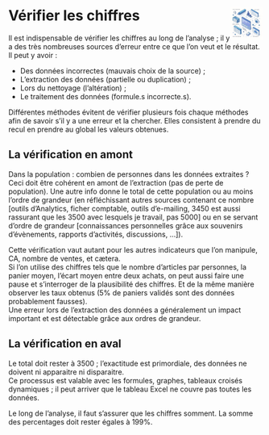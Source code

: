 # Vérifier les chiffres<a href="../../"><img src="../../../assets/atomicDs.png" alt="Data science" align="right" height="64px"></a>
Il est indispensable de vérifier les chiffres au long de l’analyse ; il y a des très nombreuses sources d’erreur entre ce que l’on veut et le résultat.  
Il peut y avoir :
* Des données incorrectes (mauvais choix de la source) ;
* L’extraction des données (partielle ou duplication) ;
* Lors du nettoyage (l’altération) ;
* Le traitement des données (formule.s incorrecte.s).

Différentes méthodes évitent de vérifier plusieurs fois chaque méthodes afin de savoir s’il y a une erreur et la chercher. Elles consistent à prendre du recul en prendre au global les valeurs obtenues.  

## La vérification en amont
Dans la population : combien de personnes dans les données extraites ? Ceci doit être cohérent en amont de l’extraction (pas de perte de population). Une autre info donne le total de cette population ou au moins l’ordre de grandeur (en réfléchissant autres sources contenant ce nombre [outils d’Analytics, ficher comptable, outils d’e-mailing, 3450 est aussi rassurant que les 3500 avec lesquels je travail, pas 5000] ou en se servant d’ordre de grandeur [connaissances personnelles grâce aux souvenirs d’évènements, rapports d’activités, discussions, …]).  

Cette vérification vaut autant pour les autres indicateurs que l’on manipule, CA, nombre de ventes, et cætera.  
Si l’on utilise des chiffres tels que le nombre d’articles par personnes, la panier moyen, l’écart moyen entre deux achats, on peut aussi faire une pause et s’interroger de la plausibilité des chiffres. Et de la même manière observer les taux obtenus (5% de paniers validés sont des données probablement fausses).  
Une erreur lors de l’extraction des données a généralement un impact important et est détectable grâce aux ordres de grandeur. 

## La vérification en aval
Le total doit rester à 3500 ; l’exactitude est primordiale, des données ne doivent ni apparaitre ni disparaitre.  
Ce processus est valable avec les formules, graphes, tableaux croisés dynamiques ; il peut arriver que le tableau Excel ne couvre pas toutes les données.

Le long de l’analyse, il faut s’assurer que les chiffres somment. La somme des percentages doit rester égales à 199%. 